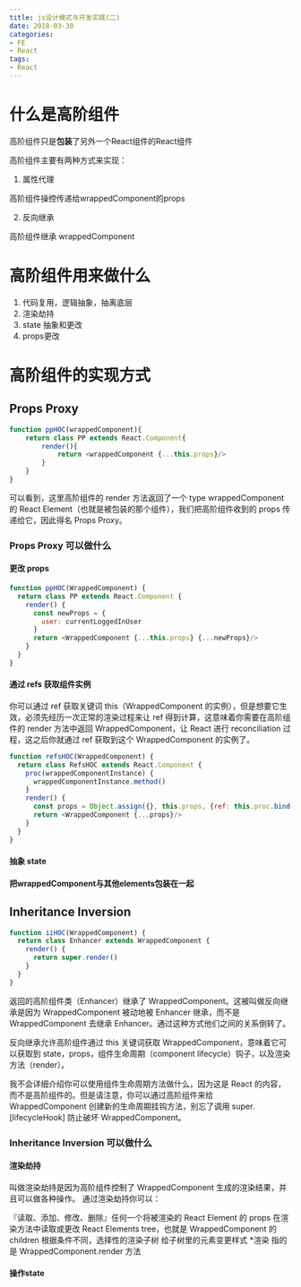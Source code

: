 ```yaml
---
title: js设计模式与开发实践(二)
date: 2018-03-30
categories: 
- FE
- React
tags:
- React
---
```


# 什么是高阶组件

高阶组件只是**包装**了另外一个React组件的React组件

高阶组件主要有两种方式来实现：

1. 属性代理

高阶组件操控传递给wrappedComponent的props

2. 反向继承

高阶组件继承 wrappedComponent

# 高阶组件用来做什么

1. 代码复用，逻辑抽象，抽离底层
2. 渲染劫持
3. state 抽象和更改
4. props更改

# 高阶组件的实现方式

## Props Proxy

```javascript
function ppHOC(wrappedComponent){
    return class PP extends React.Component{
        render(){
            return <wrappedComponent {...this.props}/>
        }
    }
}
```

可以看到，这里高阶组件的 render 方法返回了一个 type wrappedComponent 的 React Element（也就是被包装的那个组件），我们把高阶组件收到的 props 传递给它，因此得名 Props Proxy。

### Props Proxy 可以做什么

#### 更改 props

```javascript
function ppHOC(WrappedComponent) {
  return class PP extends React.Component {
    render() {
      const newProps = {
        user: currentLoggedInUser
      }
      return <WrappedComponent {...this.props} {...newProps}/>
    }
  }
}
```

#### 通过 refs 获取组件实例

你可以通过 ref 获取关键词 this（WrappedComponent 的实例），但是想要它生效，必须先经历一次正常的渲染过程来让 ref 得到计算，这意味着你需要在高阶组件的 render 方法中返回 WrappedComponent，让 React 进行 reconciliation 过程，这之后你就通过 ref 获取到这个 WrappedComponent 的实例了。

```javascript
function refsHOC(WrappedComponent) {
  return class RefsHOC extends React.Component {
    proc(wrappedComponentInstance) {
      wrappedComponentInstance.method()
    }
    render() {
      const props = Object.assign({}, this.props, {ref: this.proc.bind(this)})
      return <WrappedComponent {...props}/>
    }
  }
}
```

#### 抽象 state

#### 把wrappedComponent与其他elements包装在一起

## Inheritance Inversion

```javascript
function iiHOC(WrappedComponent) {
  return class Enhancer extends WrappedComponent {
    render() {
      return super.render()
    }
  }
}

```
返回的高阶组件类（Enhancer）继承了 WrappedComponent。这被叫做反向继承是因为 WrappedComponent 被动地被 Enhancer 继承，而不是 WrappedComponent 去继承 Enhancer。通过这种方式他们之间的关系倒转了。

反向继承允许高阶组件通过 this 关键词获取 WrappedComponent，意味着它可以获取到 state，props，组件生命周期（component lifecycle）钩子，以及渲染方法（render）。

我不会详细介绍你可以使用组件生命周期方法做什么，因为这是 React 的内容，而不是高阶组件的。但是请注意，你可以通过高阶组件来给 WrappedComponent 创建新的生命周期挂钩方法，别忘了调用 super.[lifecycleHook] 防止破坏 WrappedComponent。

### Inheritance Inversion 可以做什么

#### 渲染劫持

叫做渲染劫持是因为高阶组件控制了 WrappedComponent 生成的渲染结果，并且可以做各种操作。
通过渲染劫持你可以：

『读取、添加、修改、删除』任何一个将被渲染的 React Element 的 props
在渲染方法中读取或更改 React Elements tree，也就是 WrappedComponent 的 children
根据条件不同，选择性的渲染子树
给子树里的元素变更样式
*渲染 指的是 WrappedComponent.render 方法

#### 操作state
